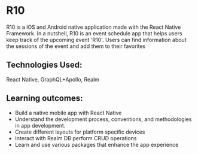 # R10

R10 is a iOS and Android native application made with the React Native Framework.
In a nutshell, R10 is an event schedule app that helps users keep track of the upcoming event 'R10'. Users can find information about the sessions of the event and add them to their favorites

## Technologies Used:

React Native, GraphQL+Apollo, Realm

## Learning outcomes:

- Build a native mobile app with React Native
- Understand the development process, conventions, and methodologies in app development.
- Create different layouts for platform specific devices
- Interact with Realm DB perform CRUD operations
- Learn and use various packages that enhance the app experience
